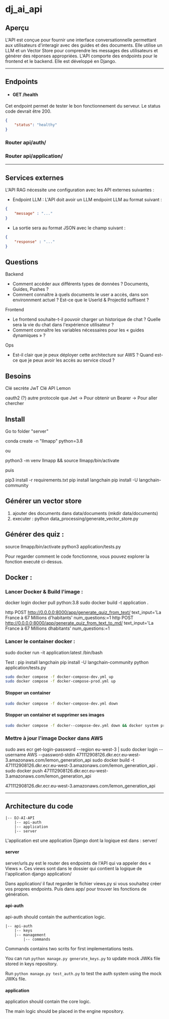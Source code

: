 # dj_ai_api

Aperçu
------

L'API est conçue pour fournir une interface conversationnelle permettant aux utilisateurs d'interagir avec des guides et des documents. Elle utilise un LLM et un Vector Store pour comprendre les messages des utilisateurs et générer des réponses appropriées. L'API comporte des endpoints pour le frontend et le backend. Elle est développé en Django.

--- 

Endpoints
--------------------

- #### GET /health

Cet endpoint permet de tester le bon fonctionnement du serveur. Le status code devrait être 200.
```json
{
    "status": "healthy"
}
```

### Router api/auth/

### Router api/application/
---

Services externes
------------

L'API RAG nécessite une configuration avec les API externes suivantes :

* Endpoint LLM : L'API doit avoir un LLM endpoint LLM au format suivant :
```json
{
    "message" : "..."
}
```
* La sortie sera au format JSON avec le champ suivant :
```json
{
    "response" : "..."
}
```

Questions
--------

Backend
* Comment accéder aux différents types de données ? Documents, Guides, Pushes ?
* Comment connaître à quels documents le user a accès, dans son environnment actuel ? Est-ce que le UserId & ProjectId suffisent ?

Frontend
* Le frontend souhaite-t-il pouvoir charger un historique de chat ? Quelle sera la vie du chat dans l'expérience utilisateur ? 
* Comment connaître les variables nécessaires pour les « guides dynamiques » ? 

Ops
* Est-il clair que je peux déployer cette architecture sur AWS ? Quand est-ce que je peux avoir les accès au service cloud ?



Besoins
--------
Clé secrète JwT
Clé API Lemon


oauth2 (?) autre protocole que Jwt
-> Pour obtenir un Bearer
-> Pour aller chercher

## Install 

Go to folder "server"

conda create -n "llmapp" python=3.8

ou

python3 -m venv llmapp && source llmapp/bin/activate

puis 

pip3 install -r requirements.txt
pip install langchain
pip install -U langchain-community

## Générer un vector store 

1. ajouter des documents dans data/documents (mkdir data/documents)
2. executer : python data_processing/generate_vector_store.py

## Générer des quiz : 

source llmapp/bin/activate 
python3 application/tests.py 

Pour regarder comment le code fonctionnne, vous pouvez explorer la fonction executé ci-dessus.

## Docker :

### Lancer Docker & Build l'image :  

docker login
docker pull python:3.8
sudo docker build -t application .

http POST http://0.0.0.0:8000/app/generate_quiz_from_text/ text_input='La France à 67 Millions d'habitants' num_questions:=1
http POST http://0.0.0.0:8000/app/generate_quiz_from_text_to_md/ text_input='La France à 67 Millions dhabitants' num_questions:=1


### Lancer le container docker :

sudo docker run -it application:latest /bin/bash

Test :
pip install langchain
pip install -U langchain-community
python application/tests.py 

```bash
sudo docker compose -f docker-compose-dev.yml up
sudo docker compose -f docker-compose-prod.yml up
```

#### Stopper un container
```bash
sudo docker compose -f docker-compose-dev.yml down
```

#### Stopper un container et supprimer ses images
```bash
sudo docker compose -f docker--compose-dev.yml down && docker system prune -af && docker volume prune -f docker-compose-dev.yml
```


### Mettre à jour l'image Docker dans AWS

sudo aws ecr get-login-password --region eu-west-3 | sudo docker login --username AWS --password-stdin 471112908126.dkr.ecr.eu-west-3.amazonaws.com/lemon_generation_api
sudo docker build -t 471112908126.dkr.ecr.eu-west-3.amazonaws.com/lemon_generation_api .
sudo docker push 471112908126.dkr.ecr.eu-west-3.amazonaws.com/lemon_generation_api

471112908126.dkr.ecr.eu-west-3.amazonaws.com/lemon_generation_api

---

## Architecture du code 

```
|-- DJ-AI-API
    |-- api-auth
    |-- application
    |-- server
```

L'application est une application Django dont la logique est dans : server/

#### server
server/urls.py est le router des endpoints de l'API qui va appeler des « Views ». Ces views sont dans le dossier qui contient la logique de l'application django application/

Dans application/ il faut regarder le fichier views.py si vous souhaitez créer vos propres endpoints. Puis dans app/ pour trouver les fonctions de génération.

#### api-auth
api-auth should contain the authentication logic.
```
|-- api-auth
    |-- keys
    |-- management
        |-- commands
```
Commands contains two scrits for first implementations tests.

You can run `python manage.py generate_keys.py` to update mock JWKs file stored in keys repository.

Run `python manage.py test_auth.py` to test the auth system using the mock JWKs file.

#### application
application should contain the core logic.

The main logic should be placed in the engine repository.